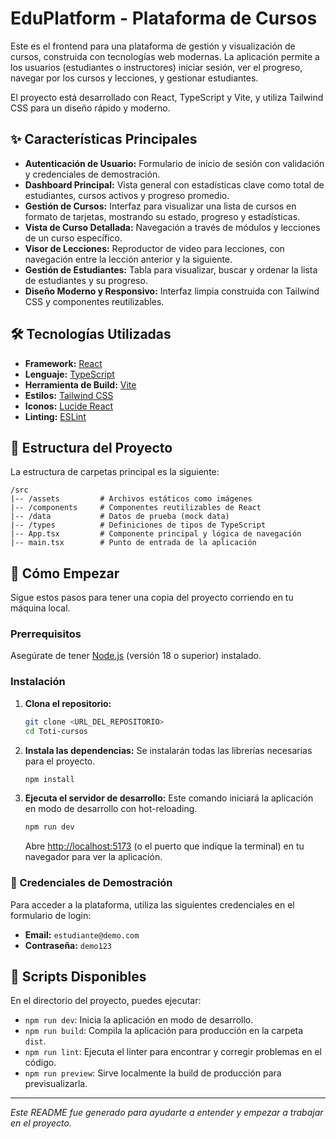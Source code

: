 # EduPlatform - Plataforma de Cursos

Este es el frontend para una plataforma de gestión y visualización de cursos, construida con tecnologías web modernas. La aplicación permite a los usuarios (estudiantes o instructores) iniciar sesión, ver el progreso, navegar por los cursos y lecciones, y gestionar estudiantes.

El proyecto está desarrollado con React, TypeScript y Vite, y utiliza Tailwind CSS para un diseño rápido y moderno.

 <!-- Reemplaza con una captura de pantalla real -->

## ✨ Características Principales

*   **Autenticación de Usuario:** Formulario de inicio de sesión con validación y credenciales de demostración.
*   **Dashboard Principal:** Vista general con estadísticas clave como total de estudiantes, cursos activos y progreso promedio.
*   **Gestión de Cursos:** Interfaz para visualizar una lista de cursos en formato de tarjetas, mostrando su estado, progreso y estadísticas.
*   **Vista de Curso Detallada:** Navegación a través de módulos y lecciones de un curso específico.
*   **Visor de Lecciones:** Reproductor de video para lecciones, con navegación entre la lección anterior y la siguiente.
*   **Gestión de Estudiantes:** Tabla para visualizar, buscar y ordenar la lista de estudiantes y su progreso.
*   **Diseño Moderno y Responsivo:** Interfaz limpia construida con Tailwind CSS y componentes reutilizables.

## 🛠️ Tecnologías Utilizadas

*   **Framework:** [React](https://reactjs.org/)
*   **Lenguaje:** [TypeScript](https://www.typescriptlang.org/)
*   **Herramienta de Build:** [Vite](https://vitejs.dev/)
*   **Estilos:** [Tailwind CSS](https://tailwindcss.com/)
*   **Iconos:** [Lucide React](https://lucide.dev/)
*   **Linting:** [ESLint](https://eslint.org/)

## 📂 Estructura del Proyecto

La estructura de carpetas principal es la siguiente:

```
/src
|-- /assets         # Archivos estáticos como imágenes
|-- /components     # Componentes reutilizables de React
|-- /data           # Datos de prueba (mock data)
|-- /types          # Definiciones de tipos de TypeScript
|-- App.tsx         # Componente principal y lógica de navegación
|-- main.tsx        # Punto de entrada de la aplicación
```

## 🚀 Cómo Empezar

Sigue estos pasos para tener una copia del proyecto corriendo en tu máquina local.

### Prerrequisitos

Asegúrate de tener [Node.js](https://nodejs.org/) (versión 18 o superior) instalado.

### Instalación

1.  **Clona el repositorio:**
    ```bash
    git clone <URL_DEL_REPOSITORIO>
    cd Toti-cursos
    ```

2.  **Instala las dependencias:**
    Se instalarán todas las librerías necesarias para el proyecto.
    ```bash
    npm install
    ```

3.  **Ejecuta el servidor de desarrollo:**
    Este comando iniciará la aplicación en modo de desarrollo con hot-reloading.
    ```bash
    npm run dev
    ```

    Abre [http://localhost:5173](http://localhost:5173) (o el puerto que indique la terminal) en tu navegador para ver la aplicación.

### 🔑 Credenciales de Demostración

Para acceder a la plataforma, utiliza las siguientes credenciales en el formulario de login:

*   **Email:** `estudiante@demo.com`
*   **Contraseña:** `demo123`

## 📜 Scripts Disponibles

En el directorio del proyecto, puedes ejecutar:

*   `npm run dev`: Inicia la aplicación en modo de desarrollo.
*   `npm run build`: Compila la aplicación para producción en la carpeta `dist`.
*   `npm run lint`: Ejecuta el linter para encontrar y corregir problemas en el código.
*   `npm run preview`: Sirve localmente la build de producción para previsualizarla.

---

*Este README fue generado para ayudarte a entender y empezar a trabajar en el proyecto.*
